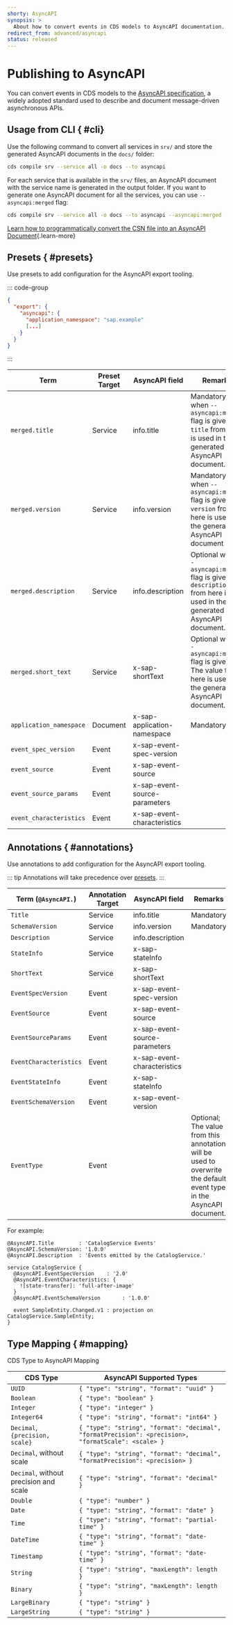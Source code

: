 ```yaml
---
shorty: AsyncAPI
synopsis: >
  About how to convert events in CDS models to AsyncAPI documentation.
redirect_from: advanced/asyncapi
status: released
---
```


<style scoped>
  /* expand this extra wide table on big screens */
  @media screen and (min-width: 1600px) {
    table {
      min-width: fit-content;
      width: max-content;
      position: relative; z-index: 10; /* make the wide table flow over the aside section on the right */
    }
  }
</style>


# Publishing to AsyncAPI

You can convert events in CDS models to the [AsyncAPI specification](https://www.asyncapi.com), a widely adopted standard used to describe and document message-driven asynchronous APIs.


## Usage from CLI { #cli}

Use the following command to convert all services in `srv/` and store the generated AsyncAPI documents in the `docs/` folder:

```sh
cds compile srv --service all -o docs --to asyncapi
```

For each service that is available in the `srv/` files, an AsyncAPI document with the service name is generated in the output folder.
If you want to generate one AsyncAPI document for all the services, you can use `--asyncapi:merged` flag:

```sh
cds compile srv --service all -o docs --to asyncapi --asyncapi:merged
```

[Learn how to programmatically convert the CSN file into an AsyncAPI Document](/node.js/cds-compile#to-asyncapi){.learn-more}

## Presets { #presets}

Use presets to add configuration for the AsyncAPI export tooling.

::: code-group
```json [.cdsrc.json]
{
  "export": {
    "asyncapi": {
      "application_namespace": "sap.example"
      [...]
    }
  }
}
```
:::

| Term                    | Preset Target | AsyncAPI field                | Remarks                                                                                                                  |
|-------------------------|---------------|-------------------------------|--------------------------------------------------------------------------------------------------------------------------|
| `merged.title`          | Service       | info.title                    | Mandatory when `--asyncapi:merged` flag is given.<br> `title` from here is used in the generated AsyncAPI document.      |
| `merged.version`        | Service       | info.version                  | Mandatory when `--asyncapi:merged` flag is given.<br> `version` from here is used in the generated AsyncAPI document     |
| `merged.description`    | Service       | info.description              | Optional when `--asyncapi:merged` flag is given.<br> `description` from here is used in the generated AsyncAPI document. |
| `merged.short_text`     | Service       | x-sap-shortText               | Optional when `--asyncapi:merged` flag is given.<br> The value from here is used in the generated AsyncAPI document.     |
| `application_namespace` | Document      | x-sap-application-namespace   | Mandatory                                                                                                                |
| `event_spec_version`    | Event         | x-sap-event-spec-version      |                                                                                                                          |
| `event_source`          | Event         | x-sap-event-source            |                                                                                                                          |
| `event_source_params`   | Event         | x-sap-event-source-parameters |                                                                                                                          |
| `event_characteristics` | Event         | x-sap-event-characteristics   |                                                                                                                          |

## Annotations { #annotations}

Use annotations to add configuration for the AsyncAPI export tooling.

::: tip
Annotations will take precedence over [presets](#presets).
:::

| Term (`@AsyncAPI.`)    | Annotation Target | AsyncAPI field                | Remarks                                                                                                                 |
|------------------------|-------------------|-------------------------------|-------------------------------------------------------------------------------------------------------------------------|
| `Title`                | Service           | info.title                    | Mandatory                                                                                                               |
| `SchemaVersion`        | Service           | info.version                  | Mandatory                                                                                                               |
| `Description`          | Service           | info.description              |                                                                                                                         |
| `StateInfo`            | Service           | x-sap-stateInfo               |                                                                                                                         |
| `ShortText`            | Service           | x-sap-shortText               |                                                                                                                         |
| `EventSpecVersion`     | Event             | x-sap-event-spec-version      |                                                                                                                         |
| `EventSource`          | Event             | x-sap-event-source            |                                                                                                                         |
| `EventSourceParams`    | Event             | x-sap-event-source-parameters |                                                                                                                         |
| `EventCharacteristics` | Event             | x-sap-event-characteristics   |                                                                                                                         |
| `EventStateInfo`       | Event             | x-sap-stateInfo               |                                                                                                                         |
| `EventSchemaVersion`   | Event             | x-sap-event-version           |                                                                                                                         |
| `EventType`            | Event             |                               | Optional; The value from this annotation will be used to<br> overwrite the default event type in the AsyncAPI document. |

For example:

```cds
@AsyncAPI.Title        : 'CatalogService Events'
@AsyncAPI.SchemaVersion: '1.0.0'
@AsyncAPI.Description  : 'Events emitted by the CatalogService.'

service CatalogService {
  @AsyncAPI.EventSpecVersion    : '2.0'
  @AsyncAPI.EventCharacteristics: {
    ![state-transfer]: 'full-after-image'
  }
  @AsyncAPI.EventSchemaVersion       : '1.0.0'

  event SampleEntity.Changed.v1 : projection on CatalogService.SampleEntity;
}
```

## Type Mapping { #mapping}

CDS Type to AsyncAPI Mapping

| CDS Type                               | AsyncAPI Supported Types                                                                            |
|----------------------------------------|-----------------------------------------------------------------------------------------------------|
| `UUID`                                 | `{ "type": "string", "format": "uuid" }`                                                            |
| `Boolean`                              | `{ "type": "boolean" }`                                                                             |
| `Integer`                              | `{ "type": "integer" }`                                                                             |
| `Integer64`                            | `{ "type": "string", "format": "int64" }`                                                           |
| `Decimal`, `{precision, scale}`        | `{ "type": "string", "format": "decimal", "formatPrecision": <precision>, "formatScale": <scale> }` |
| `Decimal`, without scale               | `{ "type": "string", "format": "decimal", "formatPrecision": <precision> }`                         |
| `Decimal`, without precision and scale | `{ "type": "string", "format": "decimal" }`                                                         |
| `Double`                               | `{ "type": "number" }`                                                                              |
| `Date`                                 | `{ "type": "string", "format": "date" }`                                                            |
| `Time`                                 | `{ "type": "string", "format": "partial-time" }`                                                    |
| `DateTime`                             | `{ "type": "string", "format": "date-time" }`                                                       |
| `Timestamp`                            | `{ "type": "string", "format": "date-time" }`                                                       |
| `String`                               | `{ "type": "string", "maxLength": length }`                                                         |
| `Binary`                               | `{ "type": "string", "maxLength": length }`                                                         |
| `LargeBinary`                          | `{ "type": "string" }`                                                                              |
| `LargeString`                          | `{ "type": "string" }`                                                                              |

